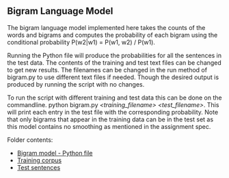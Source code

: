 ## Bigram Language Model

The bigram language model implemented here takes the counts of the words and bigrams
and computes the probability of each bigram using the conditional probability
P(w2|w1) = P(w1, w2) / P(w1).

Running the Python file will produce the probabilities for all the sentences in the
test data. The contents of the training and test text files can be changed to get
new results. The filenames can be changed in the run method of bigram.py to use
different text files if needed. Though the desired output is produced by running
the script with no changes.

To run the script with different training and test data this can be done on the
commandline. python bigram.py *<training_filename>* *<test_filename>*. This will
print each entry in the test file with the corresponding probability. Note that
only bigrams that appear in the training data can be in the test set as this model
contains no smoothing as mentioned in the assignment spec.

Folder contents:

+ [Bigram model - Python file](bigram.py)
+ [Training corpus](training.txt)
+ [Test sentences](test.txt)